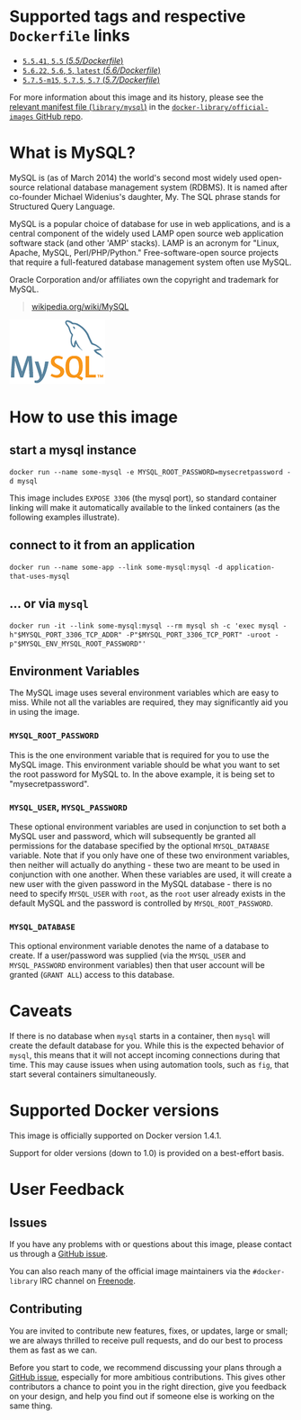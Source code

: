 # Supported tags and respective `Dockerfile` links

- [`5.5.41`, `5.5` (*5.5/Dockerfile*)](https://github.com/docker-library/docker-mysql/blob/567028d4e177238c58760bcd69a8766a8f026e2a/5.5/Dockerfile)
- [`5.6.22`, `5.6`, `5`, `latest` (*5.6/Dockerfile*)](https://github.com/docker-library/docker-mysql/blob/567028d4e177238c58760bcd69a8766a8f026e2a/5.6/Dockerfile)
- [`5.7.5-m15`, `5.7.5`, `5.7` (*5.7/Dockerfile*)](https://github.com/docker-library/docker-mysql/blob/567028d4e177238c58760bcd69a8766a8f026e2a/5.7/Dockerfile)

For more information about this image and its history, please see the [relevant
manifest file
(`library/mysql`)](https://github.com/docker-library/official-images/blob/master/library/mysql)
in the [`docker-library/official-images` GitHub
repo](https://github.com/docker-library/official-images).

# What is MySQL?

MySQL is (as of March 2014) the world's second most widely used open-source
relational database management system (RDBMS). It is named after co-founder
Michael Widenius's daughter, My. The SQL phrase stands for Structured Query
Language.

MySQL is a popular choice of database for use in web applications, and is a
central component of the widely used LAMP open source web application software
stack (and other 'AMP' stacks). LAMP is an acronym for "Linux, Apache, MySQL,
Perl/PHP/Python." Free-software-open source projects that require a
full-featured database management system often use MySQL.

Oracle Corporation and/or affiliates own the copyright and trademark for MySQL.

> [wikipedia.org/wiki/MySQL](https://en.wikipedia.org/wiki/MySQL)

![logo](https://raw.githubusercontent.com/docker-library/docs/master/mysql/logo.png)

# How to use this image

## start a mysql instance

    docker run --name some-mysql -e MYSQL_ROOT_PASSWORD=mysecretpassword -d mysql

This image includes `EXPOSE 3306` (the mysql port), so standard container
linking will make it automatically available to the linked containers (as the
following examples illustrate).

## connect to it from an application

    docker run --name some-app --link some-mysql:mysql -d application-that-uses-mysql

## ... or via `mysql`

    docker run -it --link some-mysql:mysql --rm mysql sh -c 'exec mysql -h"$MYSQL_PORT_3306_TCP_ADDR" -P"$MYSQL_PORT_3306_TCP_PORT" -uroot -p"$MYSQL_ENV_MYSQL_ROOT_PASSWORD"'

## Environment Variables

The MySQL image uses several environment variables which are easy to miss. While
not all the variables are required, they may significantly aid you in using the
image.

### `MYSQL_ROOT_PASSWORD`

This is the one environment variable that is required for you to use the MySQL
image. This environment variable should be what you want to set the root
password for MySQL to. In the above example, it is being set to
"mysecretpassword".

### `MYSQL_USER`, `MYSQL_PASSWORD`

These optional environment variables are used in conjunction to set both a MySQL
user and password, which will subsequently be granted all permissions for the
database specified by the optional `MYSQL_DATABASE` variable. Note that if you
only have one of these two environment variables, then neither will actually do
anything - these two are meant to be used in conjunction with one another. When
these variables are used, it will create a new user with the given password in
the MySQL database - there is no need to specify `MYSQL_USER` with `root`, as
the `root` user already exists in the default MySQL and the password is
controlled by `MYSQL_ROOT_PASSWORD`.

### `MYSQL_DATABASE`

This optional environment variable denotes the name of a database to create. If
a user/password was supplied (via the `MYSQL_USER` and `MYSQL_PASSWORD`
environment variables) then that user account will be granted (`GRANT ALL`)
access to this database.

# Caveats

If there is no database when `mysql` starts in a container, then `mysql` will
create the default database for you. While this is the expected behavior of
`mysql`, this means that it will not accept incoming connections during that
time. This may cause issues when using automation tools, such as `fig`, that
start several containers simultaneously.

# Supported Docker versions

This image is officially supported on Docker version 1.4.1.

Support for older versions (down to 1.0) is provided on a best-effort basis.

# User Feedback

## Issues

If you have any problems with or questions about this image, please contact us
 through a [GitHub issue](https://github.com/docker-library/mysql/issues).

You can also reach many of the official image maintainers via the
`#docker-library` IRC channel on [Freenode](https://freenode.net).

## Contributing

You are invited to contribute new features, fixes, or updates, large or small;
we are always thrilled to receive pull requests, and do our best to process them
as fast as we can.

Before you start to code, we recommend discussing your plans
through a [GitHub issue](https://github.com/docker-library/mysql/issues), especially for more ambitious
contributions. This gives other contributors a chance to point you in the right
direction, give you feedback on your design, and help you find out if someone
else is working on the same thing.
